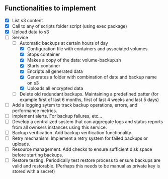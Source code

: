 ## Functionalities to implement

- [x] List s3 content
- [x] Call to any of scripts folder script (using exec package)
- [x] Upload data to s3
- [ ] Service
    - [ ] Automatic backups at certain hours of day
        - [x] Configuration file with containers and associated volumes
        - [x] Stops container
        - [x] Makes a copy of the data: volume-backup.sh
        - [x] Starts container
        - [x] Encripts all generated data
        - [x] Generates a folder with combination of date and backup name on s3
        - [x] Uploads all encrypted data
    - [ ] Delete old redundant backups. Maintaining a predefined patter (for example first of last 6 months, first of last 4 weeks and last 5 days)
- [ ] Add a logging sytem to track backup operations, errors, and performance metrics.
- [ ] Implement alerts. For backup failures, etc...
- [ ] Develop a centralized system that can aggregate logs and status reports from all ownsers instances using this service.
- [ ] Backup verification. Add backup verification functionality.
- [ ] Retry mechanism. Implement a retry system for failed backups or uploads.
- [ ] Resource management. Add checks to ensure sufficient disk space before starting backups.
- [ ] Restore testing. Periodically test restore process to ensure backups are valid and restorable. (Perhaps this needs to be manual as private key is stored with a secret)
